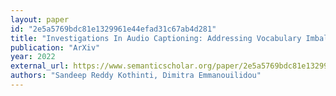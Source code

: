 ```yaml
---
layout: paper
id: "2e5a5769bdc81e1329961e44efad31c67ab4d281"
title: "Investigations In Audio Captioning: Addressing Vocabulary Imbalance And Evaluating Suitability Of Language-Centric Performance Metrics"
publication: "ArXiv"
year: 2022
external_url: https://www.semanticscholar.org/paper/2e5a5769bdc81e1329961e44efad31c67ab4d281
authors: "Sandeep Reddy Kothinti, Dimitra Emmanouilidou"
---
```

